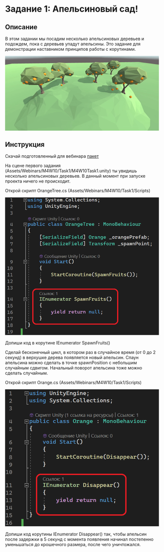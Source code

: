 # Задание 1: Апельсиновый сад!

## Описание

В этом задании мы посадим несколько апельсиновых деревьев и подождем, пока с деревьев упадут апельсины. Это задание для демонстрации наставником принципов работы с корутинами.

<img src="https://github.com/copetonrob/YP_Unity_M4_W10/blob/main/img/task1_2.gif" width="600"/>

## Инструкция

Скачай подготовленный для вебинара [пакет](/M4W10.unitypackage)

На сцене первого задания (Assets/Webinars/M4W10/Task1/M4W10Task1.unity) ты увидишь несколько апельсиновых деревьев. В данный момент при запуске проекта ничего не происходит.

Открой скрипт OrangeTree.cs (Assets/Webinars/M4W10/Task1/Scripts)

<img src="https://github.com/copetonrob/YP_Unity_M4_W10/blob/main/img/task1_tree.png" width="600"/>

Допиши код в корутине IEnumerator SpawnFruits()

Сделай бесконечный цикл, в котором раз в случайное время (от 0 до 2 секунд) в верхушке дерева появляется новый апельсин. Спаун апельсина можно сделать в точке spawnPosition с небольшим случайным сдвигом. Начальный поворот апельсина тоже можно сделать случайным.

Открой скрипт Orange.cs (Assets/Webinars/M4W10/Task1/Scripts)

<img src="https://github.com/copetonrob/YP_Unity_M4_W10/blob/main/img/task1_orange.png" width="600"/>

Допиши код корутины IEnumerator Disappear() так, чтобы апельсин после задержки в 5 секунд с момента появления начинал постепенно уменьшаться до крошечного размера, после чего уничтожался.